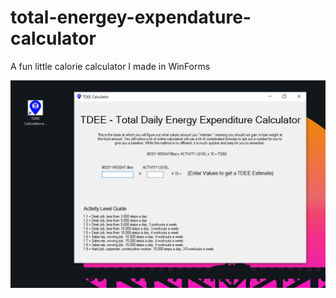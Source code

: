 # total-energey-expendature-calculator
A fun little calorie calculator I made in WinForms

![screenshot](./screenshot.png)

